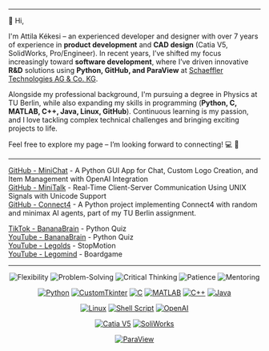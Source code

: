 <!--
--- # 
👋 Hallo,

ich bin Attila Kékesi – ein erfahrener Entwickler und Konstrukteur mit über 7 Jahren Erfahrung in der **Produktentwicklung** und **CAD-Konstruktion** (Catia V5, SolidWorks, Pro/Engineer). In den letzten Jahren habe ich mich immer mehr der **Softwareentwicklung** gewidmet, wo ich mit **Python, GitHub und ParaView** innovative Lösungen für **R&D** bei [Schaeffler Technologies AG & Co. KG](https://www.schaeffler.de/de/) vorangetrieben habe.

Neben meinem beruflichen Hintergrund studiere ich Physik an der TU Berlin und erweitere meine Fähigkeiten in Programmierung (**Python, C, MATLAB, C++, Java, Linux, GitHub**). Ständige Weiterentwicklung ist meine Leidenschaft, und ich liebe es, komplexe technische Probleme zu lösen und spannende Projekte zu realisieren.

Schau dich gern auf meiner Seite um – ich freue mich auf den Austausch! 💻 🚀
-->
---
👋 Hi,

I'm Attila Kékesi – an experienced developer and designer with over 7 years of experience in **product development** and **CAD design** (Catia V5, SolidWorks, Pro/Engineer). In recent years, I’ve shifted my focus increasingly toward **software development**, where I’ve driven innovative **R&D** solutions using **Python, GitHub, and ParaView** at [Schaeffler Technologies AG & Co. KG](https://www.schaeffler.de/de/).

Alongside my professional background, I'm pursuing a degree in Physics at TU Berlin, while also expanding my skills in programming (**Python, C, MATLAB, C++, Java, Linux, GitHub**). Continuous learning is my passion, and I love tackling complex technical challenges and bringing exciting projects to life.

Feel free to explore my page – I’m looking forward to connecting! 💻 🚀

---
[GitHub - MiniChat](https://github.com/akekesi/minichat) - A Python GUI App for Chat, Custom Logo Creation, and Item Management with OpenAI Integration  
[GitHub - MiniTalk](https://github.com/akekesi/minitalk) - Real-Time Client-Server Communication Using UNIX Signals with Unicode Support  
[GitHub - Connect4](https://github.com/akekesi/Connect4) - A Python project implementing Connect4 with random and minimax AI agents, part of my TU Berlin assignment.  

[TikTok - BananaBrain](https://www.tiktok.com/@bananabrainhq?_t=8h7C9bUGPiK&_r=1&fbclid=IwAR0f25ARVCUq2GzSDxdVzbn693m9vZAz2Mu9QZtDt6kHaSDTWdIwWIzzY1s) - Python Quiz  
[YouTube - BananaBrain](https://www.youtube.com/@BananaBrainHQ/shorts) - Python Quiz  
[YouTube - Legolds](https://www.youtube.com/watch?v=Y66s1WhvMSI&list=PLgRD4Phr5Y-XT1UhKbF_F_0W7NlNutvxZ) - StopMotion  
[YouTube - Legomind](https://www.youtube.com/watch?v=g61y6o8w9KM&list=PLgRD4Phr5Y-XNZCLYAp_pjrH9JwWVzu3F) - Boardgame  

---
<div align="center">

![Flexibility](https://img.shields.io/badge/Flexibility-✔-blue)
![Problem-Solving](https://img.shields.io/badge/Problem_Solving-✔-blue)
![Critical Thinking](https://img.shields.io/badge/Critical_Thinking-✔-blue)
![Patience](https://img.shields.io/badge/Patience-✔-blue)
![Mentoring](https://img.shields.io/badge/Mentoring-✔-blue)

[![Python](https://img.shields.io/badge/Python-✔-blue)](https://www.python.org/)
[![CustomTkinter](https://img.shields.io/badge/CustomTkinter-✔-blue)](https://customtkinter.tomschimansky.com/)
[![C](https://img.shields.io/badge/C-✔-blue)](https://en.wikipedia.org/wiki/C_(programming_language))
[![MATLAB](https://img.shields.io/badge/MATLAB-✔-blue)](https://www.mathworks.com/products/matlab.html)
[![C++](https://img.shields.io/badge/C++-✔-blue)](https://en.wikipedia.org/wiki/C%2B%2B)
[![Java](https://img.shields.io/badge/Java-✔-blue)](https://www.java.com/en/)

[![Linux](https://img.shields.io/badge/Linux-✔-blue)](https://www.linux.org/)
[![Shell Script](https://img.shields.io/badge/Shell_Script-✔-blue)](https://en.wikipedia.org/wiki/Shell_script)
[![OpenAI](https://img.shields.io/badge/OpenAI_API-✔-blue)](https://openai.com/)

[![Catia V5](https://img.shields.io/badge/Catia_V5-✔-blue)](https://www.3ds.com/de/produkte-und-services/catia/)
[![SoliWorks](https://img.shields.io/badge/SolidWorks-✔-blue)](https://www.solidworks.com)

[![ParaView](https://img.shields.io/badge/ParaView-✔-blue)](https://www.paraview.org/)
</div>
